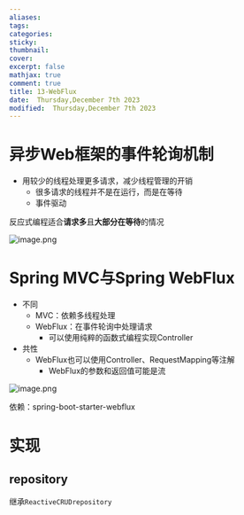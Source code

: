 ```yaml
---
aliases: 
tags: 
categories:
sticky:
thumbnail:
cover: 
excerpt: false
mathjax: true
comment: true
title: 13-WebFlux
date:  Thursday,December 7th 2023
modified:  Thursday,December 7th 2023
---
```


# 异步Web框架的事件轮询机制

- 用较少的线程处理更多请求，减少线程管理的开销
	- 很多请求的线程并不是在运行，而是在等待
	- 事件驱动

反应式编程适合**请求多**且**大部分在等待**的情况

![image.png](https://chillcharlie-img.oss-cn-hangzhou.aliyuncs.com/image%2F2023%2F12%2F07%2F18-52-05-3d823dafa4673e8da18904eae9cbd7f0-20231207185204-00c0c0.png)

# Spring MVC与Spring WebFlux

- 不同
	- MVC：依赖多线程处理
	- WebFlux：在事件轮询中处理请求
		- 可以使用纯粹的函数式编程实现Controller
- 共性
	- WebFlux也可以使用Controller、RequestMapping等注解
		- WebFlux的参数和返回值可能是流

![image.png](https://chillcharlie-img.oss-cn-hangzhou.aliyuncs.com/image%2F2023%2F12%2F07%2F19-00-35-8e48541635a29f83c6e89b87c0f1ee0d-20231207190034-169096.png)

依赖：spring-boot-starter-webflux

# 实现

## repository

继承`ReactiveCRUDrepository`

